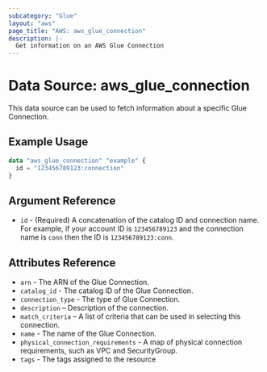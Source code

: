 ```yaml
---
subcategory: "Glue"
layout: "aws"
page_title: "AWS: aws_glue_connection"
description: |-
  Get information on an AWS Glue Connection
---
```


# Data Source: aws_glue_connection

This data source can be used to fetch information about a specific Glue Connection.

## Example Usage

```terraform
data "aws_glue_connection" "example" {
  id = "123456789123:connection"
}
```

## Argument Reference

* `id` - (Required) A concatenation of the catalog ID and connection name. For example, if your account ID is
`123456789123` and the connection name is `conn` then the ID is `123456789123:conn`.

## Attributes Reference

* `arn` - The ARN of the Glue Connection.
* `catalog_id` - The catalog ID of the Glue Connection.
* `connection_type` - The type of Glue Connection.
* `description` – Description of the connection.
* `match_criteria` – A list of criteria that can be used in selecting this connection.
* `name` - The name of the Glue Connection.
* `physical_connection_requirements` - A map of physical connection requirements, such as VPC and SecurityGroup.
* `tags` - The tags assigned to the resource
